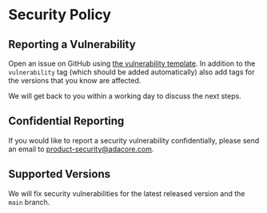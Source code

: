 # Security Policy

## Reporting a Vulnerability

Open an issue on GitHub using [the vulnerability template](https://github.com/AdaCore/RecordFlux/security/advisories/new). In addition to the `vulnerability` tag (which should be added automatically) also add tags for the versions that you know are affected.

We will get back to you within a working day to discuss the next steps.

## Confidential Reporting

If you would like to report a security vulnerability confidentially, please send an email to [product-security@adacore.com](mailto:product-security@adacore.com).

## Supported Versions

We will fix security vulnerabilities for the latest released version and the `main` branch.

